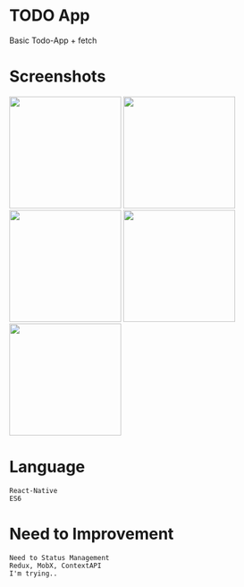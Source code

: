 # TODO App

Basic Todo-App + fetch

# Screenshots

<div>
    <img width="200" position="relative" src="https://user-images.githubusercontent.com/45188497/76064280-b1d95980-5fcc-11ea-8cb6-aaee84735937.png">
    <img width="200" position="relative" src="https://user-images.githubusercontent.com/45188497/76064340-cb7aa100-5fcc-11ea-8a07-8e0127bd5874.png">
    <img width="200" position="relative" src="https://user-images.githubusercontent.com/45188497/76064345-cddcfb00-5fcc-11ea-9ebf-40d51552c4b3.png">
    <img width="200" position="relative" src="https://user-images.githubusercontent.com/45188497/76064349-cfa6be80-5fcc-11ea-9fe3-79282d62f61e.png">
    <img width="200" position="relative" src="https://user-images.githubusercontent.com/45188497/76064352-d1708200-5fcc-11ea-97bd-091ad692c169.png">
</div>

# Language

    React-Native
    ES6

# Need to Improvement

    Need to Status Management
    Redux, MobX, ContextAPI
    I'm trying..

